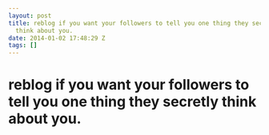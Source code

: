 ```yaml
---
layout: post
title: reblog if you want your followers to tell you one thing they secretly
  think about you.
date: 2014-01-02 17:48:29 Z
tags: []
---
```

# reblog if you want your followers to tell you one thing they secretly think about you.

